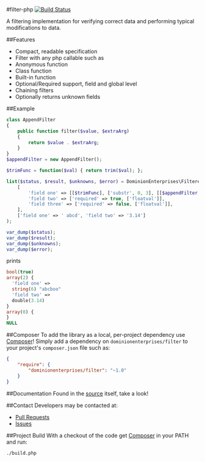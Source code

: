 #filter-php
[![Build Status](https://travis-ci.org/dominionenterprises/filter-php.png)](https://travis-ci.org/dominionenterprises/filter-php)

A filtering implementation for verifying correct data and performing typical modifications to data.

##Features
 * Compact, readable specification
 * Filter with any php callable such as
  * Anonymous function
  * Class function
  * Built-in function
 * Optional/Required support, field and global level
 * Chaining filters
 * Optionally returns unknown fields

##Example
```php
class AppendFilter
{
    public function filter($value, $extraArg)
    {
        return $value . $extraArg;
    }
}
$appendFilter = new AppendFilter();

$trimFunc = function($val) { return trim($val); };

list($status, $result, $unknowns, $error) = DominionEnterprises\Filterer::filter(
    [
        'field one' => [[$trimFunc], ['substr', 0, 3], [[$appendFilter, 'filter'], 'boo']],
        'field two' => ['required' => true, ['floatval']],
        'field three' => ['required' => false, ['floatval']],
    ],
    ['field one' => ' abcd', 'field two' => '3.14']
);

var_dump($status);
var_dump($result);
var_dump($unknowns);
var_dump($error);
```
prints

```php
bool(true)
array(2) {
  'field one' =>
  string(6) "abcboo"
  'field two' =>
  double(3.14)
}
array(0) {
}
NULL
```

##Composer
To add the library as a local, per-project dependency use [Composer](http://getcomposer.org)! Simply add a dependency on
`dominionenterprises/filter` to your project's `composer.json` file such as:

```json
{
    "require": {
        "dominionenterprises/filter": "~1.0"
    }
}
```

##Documentation
Found in the [source](src/DominionEnterprises/Filterer.php) itself, take a look!

##Contact
Developers may be contacted at:

 * [Pull Requests](https://github.com/dominionenterprises/filter-php/pulls)
 * [Issues](https://github.com/dominionenterprises/filter-php/issues)

##Project Build
With a checkout of the code get [Composer](http://getcomposer.org) in your PATH and run:

```bash
./build.php
```
